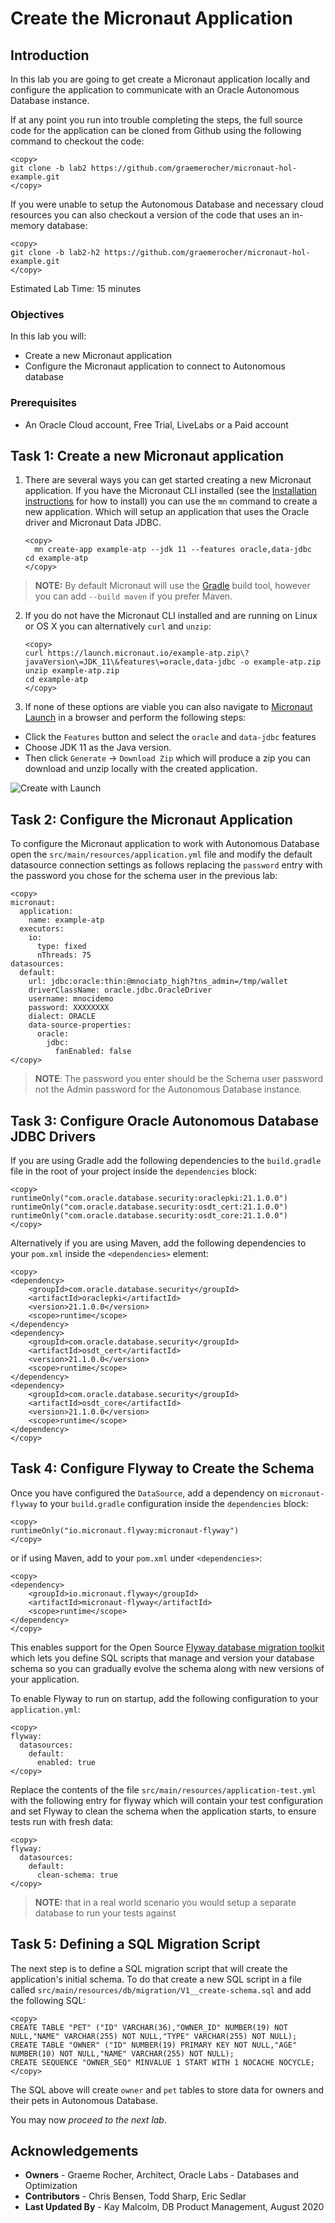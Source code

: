 # Create the Micronaut Application

## Introduction

In this lab you are going to get create a Micronaut application locally and configure the application to communicate with an Oracle Autonomous Database instance.

If at any point you run into trouble completing the steps, the full source code for the application can be cloned from Github using the following command to checkout the code:

    <copy>
    git clone -b lab2 https://github.com/graemerocher/micronaut-hol-example.git
    </copy>

If you were unable to setup the Autonomous Database and necessary cloud resources you can also checkout a version of the code that uses an in-memory database:

    <copy>
    git clone -b lab2-h2 https://github.com/graemerocher/micronaut-hol-example.git
    </copy>

Estimated Lab Time: 15 minutes

### Objectives

In this lab you will:

* Create a new Micronaut application
* Configure the Micronaut application to connect to Autonomous database

### Prerequisites
- An Oracle Cloud account, Free Trial, LiveLabs or a Paid account

## Task 1: Create a new Micronaut application

1. There are several ways you can get started creating a new Micronaut application. If you have the Micronaut CLI installed (see the [Installation instructions](https://micronaut-projects.github.io/micronaut-starter/latest/guide/#installation) for how to install) you can use the `mn` command to create a new application. Which will setup an application that uses the Oracle driver and Micronaut Data JDBC.

    ```
    <copy>
      mn create-app example-atp --jdk 11 --features oracle,data-jdbc
    cd example-atp
    </copy>
    ```

> **NOTE:** By default Micronaut will use the [Gradle](https://gradle.org/) build tool, however you can add `--build maven` if you prefer Maven.

2. If you do not have the Micronaut CLI installed and are running on Linux or OS X you can alternatively `curl` and `unzip`:

    ```
    <copy>
    curl https://launch.micronaut.io/example-atp.zip\?javaVersion\=JDK_11\&features\=oracle,data-jdbc -o example-atp.zip
    unzip example-atp.zip
    cd example-atp
    </copy>
    ```

3. If none of these options are viable you can also navigate to [Micronaut Launch](https://micronaut.io/launch/) in a browser and perform the following steps:

* Click the `Features` button and select the `oracle` and `data-jdbc` features
* Choose JDK 11 as the Java version.
* Then click `Generate` -> `Download Zip` which will produce a zip you can download and unzip locally with the created application.

![Create with Launch](images/launch.png)

## Task 2: Configure the Micronaut Application

To configure the Micronaut application to work with Autonomous Database open the `src/main/resources/application.yml` file and modify the default datasource connection settings as follows replacing the `password` entry with the password you chose for the schema user in the previous lab:

    <copy>
    micronaut:
      application:
        name: example-atp
      executors:
        io:
          type: fixed
          nThreads: 75
    datasources:
      default:
        url: jdbc:oracle:thin:@mnociatp_high?tns_admin=/tmp/wallet
        driverClassName: oracle.jdbc.OracleDriver
        username: mnocidemo
        password: XXXXXXXX
        dialect: ORACLE
        data-source-properties:
          oracle:
            jdbc:
              fanEnabled: false
    </copy>

> **NOTE**: The password you enter should be the Schema user password not the Admin password for the Autonomous Database instance.

## Task 3: Configure Oracle Autonomous Database JDBC Drivers

If you are using Gradle add the following dependencies to the `build.gradle` file in the root of your project inside the `dependencies` block:

    <copy>
    runtimeOnly("com.oracle.database.security:oraclepki:21.1.0.0")
    runtimeOnly("com.oracle.database.security:osdt_cert:21.1.0.0")
    runtimeOnly("com.oracle.database.security:osdt_core:21.1.0.0")
    </copy>

Alternatively if you are using Maven, add the following dependencies to your `pom.xml` inside the `<dependencies>` element:

    <copy>
    <dependency>
        <groupId>com.oracle.database.security</groupId>
        <artifactId>oraclepki</artifactId>
        <version>21.1.0.0</version>
        <scope>runtime</scope>
    </dependency>
    <dependency>
        <groupId>com.oracle.database.security</groupId>
        <artifactId>osdt_cert</artifactId>
        <version>21.1.0.0</version>
        <scope>runtime</scope>
    </dependency>
    <dependency>
        <groupId>com.oracle.database.security</groupId>
        <artifactId>osdt_core</artifactId>
        <version>21.1.0.0</version>
        <scope>runtime</scope>
    </dependency>
    </copy>

## Task 4: Configure Flyway to Create the Schema

Once you have configured the `DataSource`, add a dependency on `micronaut-flyway` to your `build.gradle` configuration inside the `dependencies` block:

    <copy>
    runtimeOnly("io.micronaut.flyway:micronaut-flyway")
    </copy>

or if using Maven, add to your `pom.xml` under `<dependencies>`:

    <copy>
    <dependency>
        <groupId>io.micronaut.flyway</groupId>
        <artifactId>micronaut-flyway</artifactId>
        <scope>runtime</scope>
    </dependency>
    </copy>

This enables support for the Open Source [Flyway database migration toolkit](https://flywaydb.org) which lets you define SQL scripts that manage and version your database schema so you can gradually evolve the schema along with new versions of your application.

To enable Flyway to run on startup, add the following configuration to your `application.yml`:

    <copy>
    flyway:
      datasources:
        default:
          enabled: true
    </copy>

Replace the contents of the file `src/main/resources/application-test.yml` with the following entry for flyway which will contain your test configuration and set Flyway to clean the schema when the application starts, to ensure tests run with fresh data:

    <copy>
    flyway:
      datasources:
        default:
          clean-schema: true
    </copy>

> **NOTE:** that in a real world scenario you would setup a separate database to run your tests against

## Task 5: Defining a SQL Migration Script

The next step is to define a SQL migration script that will create the application's initial schema. To do that create a new SQL script in a file called `src/main/resources/db/migration/V1__create-schema.sql` and add the following SQL:

    <copy>
    CREATE TABLE "PET" ("ID" VARCHAR(36),"OWNER_ID" NUMBER(19) NOT NULL,"NAME" VARCHAR(255) NOT NULL,"TYPE" VARCHAR(255) NOT NULL);
    CREATE TABLE "OWNER" ("ID" NUMBER(19) PRIMARY KEY NOT NULL,"AGE" NUMBER(10) NOT NULL,"NAME" VARCHAR(255) NOT NULL);
    CREATE SEQUENCE "OWNER_SEQ" MINVALUE 1 START WITH 1 NOCACHE NOCYCLE;
    </copy>

The SQL above will create `owner` and `pet` tables to store data for owners and their pets in Autonomous Database.

You may now *proceed to the next lab*.

## Acknowledgements
- **Owners** - Graeme Rocher, Architect, Oracle Labs - Databases and Optimization
- **Contributors** - Chris Bensen, Todd Sharp, Eric Sedlar
- **Last Updated By** - Kay Malcolm, DB Product Management, August 2020
